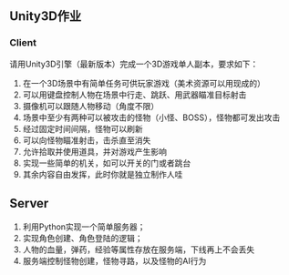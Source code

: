 ## Unity3D作业

### Client

请用Unity3D引擎（最新版本）完成一个3D游戏单人副本，要求如下：

1. 在一个3D场景中有简单任务可供玩家游戏（美术资源可以用现成的）
2. 可以用键盘控制人物在场景中行走、跳跃、用武器瞄准目标射击
3. 摄像机可以跟随人物移动（角度不限）
4. 场景中至少有两种可以被攻击的怪物（小怪、BOSS），怪物都可发出攻击
5. 经过固定时间间隔，怪物可以刷新
6. 可以向怪物瞄准射击，击杀直至消失
7. 允许拾取并使用道具，并对游戏产生影响
8. 实现一些简单的机关，如可以开关的门或者跳台
9. 其余内容自由发挥，此时你就是独立制作人哇

## Server

1. 利用Python实现一个简单服务器；
2. 实现角色创建、角色登陆的逻辑；
3. 人物的血量，弹药，经验等属性存放在服务端，下线再上不会丢失
4. 服务端控制怪物创建，怪物寻路，以及怪物的AI行为